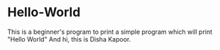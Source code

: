 # Hello-World
This is a beginner's program to print a simple program which will print "Hello World"
And hi, this is Disha Kapoor.
